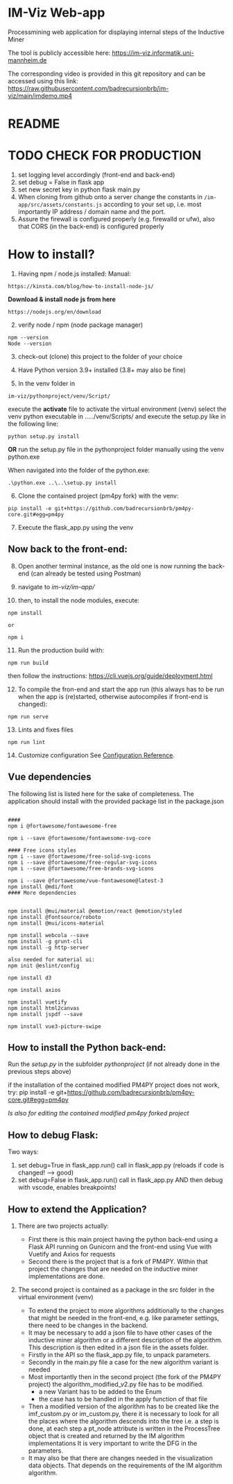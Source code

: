 # IM-Viz Web-app
Processmining web application for displaying internal steps of the Inductive Miner

The tool is publicly accessible here: https://im-viz.informatik.uni-mannheim.de

The corresponding video is provided in this git repository and can be accessed using this link: https://raw.githubusercontent.com/badrecursionbrb/im-viz/main/imdemo.mp4

# README

# TODO CHECK FOR PRODUCTION
1. set logging level accordingly (front-end and back-end)
2. set debug = False in flask app 
3. set new secret key in python flask main.py
4. When cloning from github onto a server change the constants in `/im-app/src/assets/constants.js` according to your set up, i.e. most importantly IP address / domain name and the port.  
5. Assure the firewall is configured properly (e.g. firewalld or ufw), also that CORS (in the back-end) is configured properly

# How to install? 
1. Having npm / node.js installed: 
Manual:
```
https://kinsta.com/blog/how-to-install-node-js/
```

**Download & install node js from here**
```
https://nodejs.org/en/download
```
2. verify node / npm (node package manager)
```
npm --version
Node --version
```

3. check-out (clone) this project to the folder of your choice 

4. Have Python version 3.9+ installed (3.8+ may also be fine)
5. In the venv folder in 
```
im-viz/pythonproject/venv/Script/
```
execute the **activate** file to activate the virtual environment (venv)
select the venv python executable in ...../venv/Scripts/ and execute the setup.py like in the following line: 
```
python setup.py install
```
**OR**
run the setup.py file in the pythonproject folder manually using the venv python.exe

When navigated into the folder of the python.exe: 
```
.\python.exe ..\..\setup.py install
```

6. Clone the contained project (pm4py fork) with the venv:
```
pip install -e git+https://github.com/badrecursionbrb/pm4py-core.git#egg=pm4py
```
7. Execute the flask_app.py using the venv 

## Now back to the front-end: 
8. Open another terminal instance, as the old one is now running the back-end (can already be tested using Postman)
9. navigate to 
*im-viz/im-app/*

10. then, to install the node modules, execute:
```
npm install 

or 

npm i
```


11. Run the production build with: 
```
npm run build
```
then follow the instructions: https://cli.vuejs.org/guide/deployment.html


12. To compile the fron-end and start the app run (this always has to be run when the app is (re)started, otherwise autocompiles if front-end is changed): 
```
npm run serve
```

13. Lints and fixes files
```
npm run lint
```

14. Customize configuration
See [Configuration Reference](https://cli.vuejs.org/config/).


## Vue dependencies

The following list is listed here for the sake of completeness. The application should install with the provided package list in the package.json
```

####
npm i @fortawesome/fontawesome-free

npm i --save @fortawesome/fontawesome-svg-core

#### Free icons styles
npm i --save @fortawesome/free-solid-svg-icons
npm i --save @fortawesome/free-regular-svg-icons
npm i --save @fortawesome/free-brands-svg-icons

npm i --save @fortawesome/vue-fontawesome@latest-3
npm install @mdi/font
#### More dependencies


npm install @mui/material @emotion/react @emotion/styled
npm install @fontsource/roboto 
npm install @mui/icons-material

npm install webcola --save
npm install -g grunt-cli
npm install -g http-server

also needed for material ui: 
npm init @eslint/config

npm install d3

npm install axios

npm install vuetify
npm install html2canvas
npm install jspdf --save

npm install vue3-picture-swipe
```

## How to install the Python back-end: 

Run the *setup.py* in the subfolder *pythonproject* (if not already done in the previous steps above)

 if the installation of the contained modified PM4PY project does not work, try: pip install -e git+https://github.com/badrecursionbrb/pm4py-core.git#egg=pm4py

*Is also for editing the contained modified pm4py forked project* 

## How to debug Flask: 

Two ways: 
1. set debug=True in flask_app.run() call in flask_app.py (reloads if code is changed! --> good)
2. set debug=False in flask_app.run() call in flask_app.py AND then debug with vscode, enables breakpoints! 


## How to extend the Application? 

1. There are two projects actually: 
    - First there is this main project having the python back-end using a Flask API running on Gunicorn 
        and the front-end using Vue with Vuetify and Axios for requests  
    - Second there is the project that is a fork of PM4PY. Within that project the changes that 
        are needed on the inductive miner implementations are done. 

2. The second project is contained as a package in the src folder in the virtual environment (venv)
    - To extend the project to more algorithms additionally to the changes that might be needed in 
    the front-end, e.g. like parameter settings, there need to be changes in the backend. 
    - It may be necessary to add a json file to have other cases of the inductive miner algorithm 
        or a different description of the algorithm. This description is then edited in a json file 
        in the assets folder.  
    - Firstly in the API so the flask_app.py file, to unpack parameters. 
    - Secondly in the main.py file a case for the new algorithm variant is needed   
    - Most importantly then in the second project (the fork of the PM4PY project) the 
        algorithm_modified_v2.py file has to be modified.
        - a new Variant has to be added to the Enum 
        - the case has to be handled in the apply function of that file 
    - Then a modified version of the algorithm has to be created like the imf_custom.py or 
        im_custom.py, there it is necessary to look for all the places where the algorithm descends
        into the tree i.e. a step is done, at each step a pt_node attribute is written in the 
        ProcessTree object that is created and returned by the IM algorithm implementations
        It is very important to write the DFG in the parameters. 
    - It may also be that there are changes needed in the visualization data objects. That depends 
        on the requirements of the IM algorithm algorithm. 

